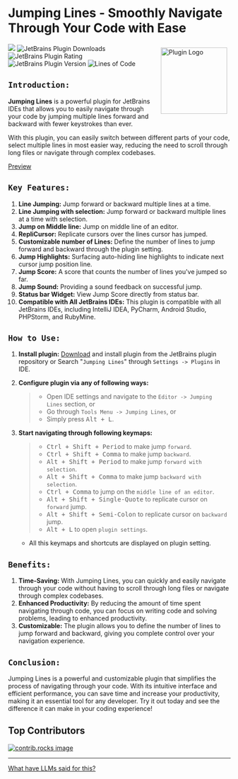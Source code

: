 # Jumping Lines - Smoothly Navigate Through Your Code with Ease

<img align="right" src="src/main/resources/META-INF/pluginIcon.svg" style ="height:150px;width:150px;padding:8px;" alt="Plugin Logo">

<a href="https://plugins.jetbrains.com/plugin/22878-jumping-lines"><img src="https://img.shields.io/website?down_color=red&down_message=Under%20work&label=Plugin&logo=jetbrains&style=plastic&up_color=blue&up_message=Stable&url=https://plugins.jetbrains.com/plugin/22878-jumping-lines"></a>
![JetBrains Plugin Downloads](https://img.shields.io/jetbrains/plugin/d/22878?style=plastic&logo=jetbrains&label=Total%20Downloads&color=blue)
![JetBrains Plugin Rating](https://img.shields.io/jetbrains/plugin/r/rating/22878?style=plastic&logo=jetbrains&label=Rating&color=blue)
![JetBrains Plugin Version](https://img.shields.io/jetbrains/plugin/v/22878?style=plastic&logo=jetbrains&label=Version&color=blue)
![Lines of Code](https://tokei.rs/b1/github/HarshPanchal18/Jumping-Lines)

## `Introduction:`

**Jumping Lines** is a powerful plugin for JetBrains IDEs that allows you to easily navigate through your code by
jumping multiple lines forward and backward with fewer keystrokes than ever.

With this plugin, you can easily switch between different parts of your code, select multiple lines in most easier way,
reducing the need to scroll through long files or navigate through complex codebases.

[Preview](https://github.com/HarshPanchal18/Jumping-Lines/assets/63415584/fe86d298-7875-4744-ba4b-68e21a876d70)

## `Key Features:`

1. **Line Jumping:** Jump forward or backward multiple lines at a time.
2. **Line Jumping with selection:** Jump forward or backward multiple lines at a time with selection.
3. **Jump on Middle line:** Jump on middle line of an editor.
4. **RepliCursor:** Replicate cursors over the lines cursor has jumped.
5. **Customizable number of Lines:** Define the number of lines to jump forward and backward through the plugin
   setting.
6. **Jump Highlights:** Surfacing auto-hiding line highlights to indicate next cursor jump position line.
7. **Jump Score:** A score that counts the number of lines you've jumped so far.
8. **Jump Sound:** Providing a sound feedback on successful jump.
9. **Status bar Widget:** View Jump Score directly from status bar.
10. **Compatible with All JetBrains IDEs:** This plugin is compatible with all JetBrains IDEs, including IntelliJ IDEA,
    PyCharm, Android Studio, PHPStorm, and RubyMine.

## `How to Use:`

1. **Install plugin:** [Download](https://plugins.jetbrains.com/plugin/22878-jumping-lines) and install plugin
   from the JetBrains plugin repository or Search "`Jumping Lines`" through `Settings -> Plugins` in IDE.

2. **Configure plugin via any of following ways:**

   > * Open IDE settings and navigate to the `Editor -> Jumping Lines` section, or
   > * Go through `Tools Menu -> Jumping Lines`, or
   > * Simply press <kbd>Alt + L</kbd>.

3. **Start navigating through following keymaps:**

   > * <kbd>Ctrl + Shift + Period</kbd> to make jump `forward`.
   > * <kbd>Ctrl + Shift + Comma</kbd> to make jump `backward`.
   > * <kbd>Alt + Shift + Period</kbd> to make jump `forward with selection`.
   > * <kbd>Alt + Shift + Comma</kbd> to make jump `backward with selection`.
   > * <kbd>Ctrl + Comma</kbd> to jump on the `middle line of an editor`.
   > * <kbd>Alt + Shift + Single-Quote</kbd> to replicate cursor on `forward` jump.
   > * <kbd>Alt + Shift + Semi-Colon</kbd> to replicate cursor on `backward` jump.
   > * <kbd>Alt + L</kbd> to open `plugin settings`.

    - All this keymaps and shortcuts are displayed on plugin setting.

## `Benefits:`

1. **Time-Saving:** With Jumping Lines, you can quickly and easily navigate through your code without having to scroll
   through long files or navigate through complex codebases.
2. **Enhanced Productivity:** By reducing the amount of time spent navigating through code, you can focus on writing
   code and solving problems, leading to enhanced productivity.
3. **Customizable:** The plugin allows you to define the number of lines to jump forward and backward, giving you
   complete control over your navigation experience.

## `Conclusion:`

Jumping Lines is a powerful and customizable plugin that simplifies the process of navigating through your code. With
its intuitive interface and efficient performance, you can save time and increase your productivity, making it an
essential tool for any developer. Try it out today and see the difference it can make in your coding experience!

## Top Contributors

<a href="https://github.com/HarshPanchal18/Jumping-Lines/graphs/contributors">
  <img src="https://contrib.rocks/image?repo=HarshPanchal18/Jumping-Lines" alt="contrib.rocks image" /><br/>
</a>

---

[What have LLMs said for this?](/Popularity.md)